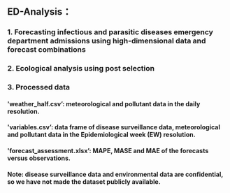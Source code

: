 ## ED-Analysis： 
### 1. Forecasting infectious and parasitic diseases emergency department admissions using high-dimensional data and forecast combinations
### 2. Ecological analysis using post selection
### 3. Processed data
#### 'weather_half.csv’: meteorological and pollutant data in the daily resolution.

#### 'variables.csv’: data frame of disease surveillance data, meteorological and pollutant data in the Epidemiological week (EW) resolution.

#### 'forecast_assessment.xlsx’: MAPE, MASE and MAE of the forecasts versus observations.

#### Note: disease surveillance data and environmental data are confidential, so we have not made the dataset publicly available.
